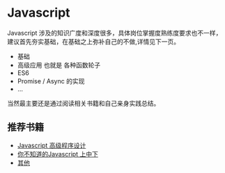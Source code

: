 # Javascript

Javascript 涉及的知识广度和深度很多，具体岗位掌握度熟练度要求也不一样，建议首先夯实基础，在基础之上弥补自己的不做,详情见下一页。

* 基础
* 高级应用 也就是 各种函数轮子
* ES6 
* Promise / Async 的实现
* ...

当然最主要还是通过阅读相关书籍和自己亲身实践总结。

## 推荐书籍

* [Javascript 高级程序设计](https://book.douban.com/subject/10546125/)
* [你不知道的Javascript 上中下](https://book.douban.com/subject/26351021/)
* [其他](https://www.cxymsg.com/guide/book.html#书单)